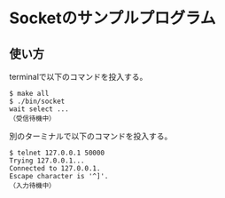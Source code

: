 # Socketのサンプルプログラム

## 使い方

terminalで以下のコマンドを投入する。

```terminal
$ make all
$ ./bin/socket
wait select ...
（受信待機中）
```

別のターミナルで以下のコマンドを投入する。

```terminal
$ telnet 127.0.0.1 50000
Trying 127.0.0.1...
Connected to 127.0.0.1.
Escape character is '^]'.
（入力待機中）
```

